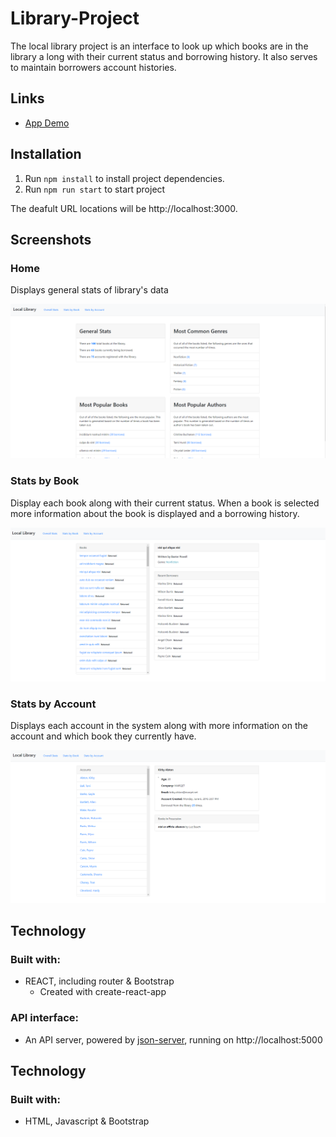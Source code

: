 # Library-Project

The local library project is an interface to look up which books are in the library a long with their current status and borrowing history. 
It also serves to maintain borrowers account histories.

## Links

* [App Demo]()

## Installation

1. Run `npm install` to install project dependencies.
1. Run `npm run start` to start project

The deafult URL locations will be http://localhost:3000.

## Screenshots

### Home

Displays general stats of library's data

![Home Page](screenshots/home.png)

### Stats by Book 

Display each book along with their current status. When a book is selected more information about the book is displayed and a borrowing history.

![stats by book](screenshots/statsBook.png)

### Stats by Account

Displays each account in the system along with more information on the account and which book they currently have. 

![stats by account](screenshots/statsAccount.png)

## Technology

### Built with:
* REACT, including router & Bootstrap
  * Created with create-react-app

### API interface:
* An API server, powered by [json-server](https://www.npmjs.com/package/json-server), running on http://localhost:5000

## Technology

### Built with:
* HTML, Javascript & Bootstrap
